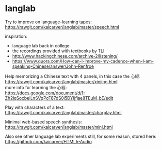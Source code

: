 # langlab
Try to improve on language-learning tapes:<br>
https://rawgit.com/kaicarver/langlab/master/speech.html

inspiration:
- language lab back in college
- the recordings provided with textbooks by TLI
- http://www.hackingchinese.com/archive-2/listening/
- https://www.quora.com/How-can-I-improve-my-cadence-when-I-am-speaking-Chinese/answer/John-Renfroe

Help memorizing a Chinese text with 4 panels, in this case the 心經:<br>
https://rawgit.com/kaicarver/langlab/master/xinjing.html<br>
more info for learning the 心經:<br>
https://docs.google.com/document/d/1-Zh2lqSocbeILnSVqPcF87dS0j5DYljfjae8TEuM_bE/edit

Play with characters of a text:<br>
https://rawgit.com/kaicarver/langlab/master/charplay.html

Minimal web-based speech synthesis:<br>
https://rawgit.com/kaicarver/langlab/master/mini.html

Also see other language lab experiments still, for some reason, stored here:<br>
https://github.com/kaicarver/HTML5-Audio
